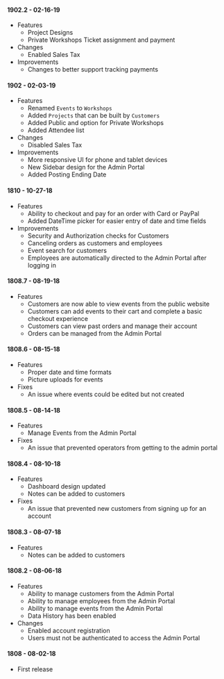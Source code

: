 #### 1902.2 - 02-16-19

- Features
  - Project Designs
  - Private Workshops Ticket assignment and payment
- Changes
  - Enabled Sales Tax
- Improvements
  - Changes to better support tracking payments

#### 1902 - 02-03-19

- Features
  - Renamed `Events` to `Workshops`
  - Added `Projects` that can be built by `Customers`
  - Added Public and option for Private Workshops
  - Added Attendee list
- Changes
  - Disabled Sales Tax
- Improvements
  - More responsive UI for phone and tablet devices
  - New Sidebar design for the Admin Portal
  - Added Posting Ending Date

#### 1810 - 10-27-18

- Features
  - Ability to checkout and pay for an order with Card or PayPal
  - Added DateTime picker for easier entry of date and time fields
- Improvements
  - Security and Authorization checks for Customers
  - Canceling orders as customers and employees
  - Event search for customers
  - Employees are automatically directed to the Admin Portal after logging in

#### 1808.7 - 08-19-18

- Features
  - Customers are now able to view events from the public website
  - Customers can add events to their cart and complete a basic checkout experience
  - Customers can view past orders and manage their account
  - Orders can be managed from the Admin Portal

#### 1808.6 - 08-15-18

- Features
  - Proper date and time formats
  - Picture uploads for events
- Fixes
  - An issue where events could be edited but not created

#### 1808.5 - 08-14-18

- Features
  - Manage Events from the Admin Portal
- Fixes
  - An issue that prevented operators from getting to the admin portal

#### 1808.4 - 08-10-18

- Features
  - Dashboard design updated
  - Notes can be added to customers
- Fixes
  - An issue that prevented new customers from signing up for an account

#### 1808.3 - 08-07-18

- Features
  - Notes can be added to customers

#### 1808.2 - 08-06-18

- Features
  - Ability to manage customers from the Admin Portal
  - Ability to manage employees from the Admin Portal
  - Ability to manage events from the Admin Portal
  - Data History has been enabled
- Changes
  - Enabled account registration
  - Users must not be authenticated to access the Admin Portal

#### 1808 - 08-02-18

- First release
